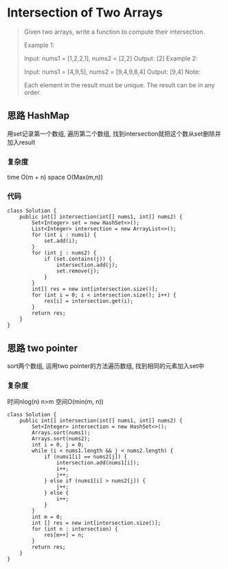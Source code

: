 # Intersection of Two Arrays
> Given two arrays, write a function to compute their intersection.
> 
> Example 1:
> 
> Input: nums1 = [1,2,2,1], nums2 = [2,2]
> Output: [2]
> Example 2:
> 
> Input: nums1 = [4,9,5], nums2 = [9,4,9,8,4]
> Output: [9,4]
> Note:
> 
> Each element in the result must be unique.
> The result can be in any order.

## 思路 HashMap
用set记录第一个数组, 遍历第二个数组, 找到intersection就把这个数从set删除并加入result
### 复杂度
time O(m + n) space O(Max(m,n))
### 代码

```
class Solution {
    public int[] intersection(int[] nums1, int[] nums2) {
        Set<Integer> set = new HashSet<>();
        List<Integer> intersection = new ArrayList<>();
        for (int i : nums1) {
            set.add(i);
        }
        for (int j : nums2) {
            if (set.contains(j)) {
                intersection.add(j);
                set.remove(j);
            }
        }
        int[] res = new int[intersection.size()];
        for (int i = 0; i < intersection.size(); i++) {
            res[i] = intersection.get(i);
        }
        return res;
    }
}
```

## 思路 two pointer
sort两个数组, 运用two pointer的方法遍历数组, 找到相同的元素加入set中
### 复杂度
时间nlog(n) n>m 空间O(min(m, n))

```
class Solution {
    public int[] intersection(int[] nums1, int[] nums2) {
        Set<Integer> intersection = new HashSet<>();
        Arrays.sort(nums1);
        Arrays.sort(nums2);
        int i = 0, j = 0;
        while (i < nums1.length && j < nums2.length) {
            if (nums1[i] == nums2[j]) {
                intersection.add(nums1[i]);
                i++;
                j++;
            } else if (nums1[i] > nums2[j]) {
                j++;
            } else {
                i++;
            }
        }
        int m = 0;
        int [] res = new int[intersection.size()];
        for (int n : intersection) {
            res[m++] = n;
        }
        return res;
    }
}
```